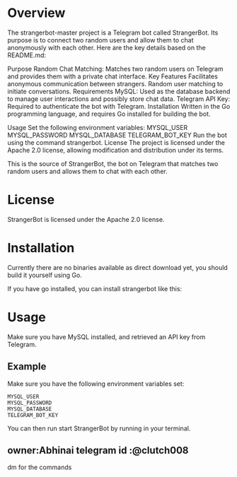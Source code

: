 # Overview

The strangerbot-master project is a Telegram bot called StrangerBot. Its purpose is to connect two random users and allow them to chat anonymously with each other. Here are the key details based on the README.md:

Purpose
Random Chat Matching: Matches two random users on Telegram and provides them with a private chat interface.
Key Features
Facilitates anonymous communication between strangers.
Random user matching to initiate conversations.
Requirements
MySQL: Used as the database backend to manage user interactions and possibly store chat data.
Telegram API Key: Required to authenticate the bot with Telegram.
Installation
Written in the Go programming language, and requires Go installed for building the bot.

Usage
Set the following environment variables:
MYSQL_USER
MYSQL_PASSWORD
MYSQL_DATABASE
TELEGRAM_BOT_KEY
Run the bot using the command strangerbot.
License
The project is licensed under the Apache 2.0 license, allowing modification and distribution under its terms.


This is the source of StrangerBot, the bot on Telegram that matches two random
users and allows them to chat with each other.

# License
StrangerBot is licensed under the Apache 2.0 license.

# Installation
Currently there are no binaries available as direct download yet, you should
build it yourself using Go.

If you have go installed, you can install strangerbot like this:



# Usage

Make sure you have MySQL installed, and retrieved an API key from Telegram.

## Example

Make sure you have the following environment variables set:

```
MYSQL_USER
MYSQL_PASSWORD
MYSQL_DATABASE
TELEGRAM_BOT_KEY
```

You can then run start StrangerBot by running  in your terminal.

## owner:Abhinai  telegram id :@clutch008 
dm for the commands
